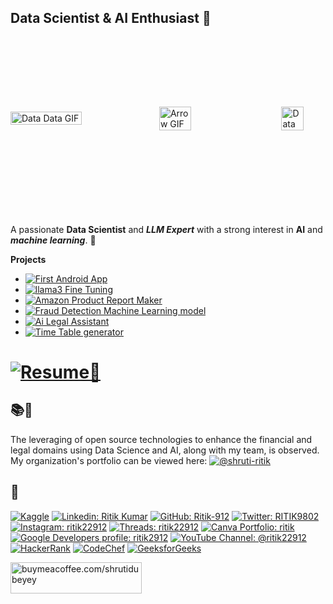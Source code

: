 ## Data Scientist & AI Enthusiast 🤖
<div style="display: flex; justify-content: space-between; align-items: center">
    <img src="https://media.giphy.com/media/v1.Y2lkPTc5MGI3NjExbmozMnV3ZGxlN25kcHd1bjcyOWVreGswNnZ0ZWhibjgwdjdjNmx4ZCZlcD12MV9pbnRlcm5hbF9naWZfYnlfaWQmY3Q9Zw/xT9C25UNTwfZuk85WP/giphy-downsized.gif" alt="Data Data GIF" style="width: 90%">
  <img src="https://media.giphy.com/media/NU4il2utBo5Lq/giphy.gif" alt="Arrow GIF" style="width: 60%; margin: 22%">
    <img src="https://media.giphy.com/media/v1.Y2lkPTc5MGI3NjExY2I5YmttZ3ZmbnV4M285Ym8wNmw2OGhxeTZoMHc0eHcwcXA0ZzMycyZlcD12MV9pbnRlcm5hbF9naWZfYnlfaWQmY3Q9Zw/jakQnxhPwrbOdEZDul/giphy.gif" alt="Data" style="width: 50%;">
</div>

#

A passionate **Data Scientist** and ***LLM Expert*** with a strong interest in **AI** and ***machine learning***. 🤖

**Projects**
- [![First Android App](https://img.shields.io/badge/First%20Android%20App-Greeting_Message-pink)](https://github.com/shruti-ritik/ShareCare)
- [![llama3 Fine Tuning](https://img.shields.io/badge/llama3_fine%20tuning%20on-Trillion_Dollar_Words_Dataset-white)](https://www.kaggle.com/code/ritikkumar2212/llama3-hawkish-dovish)
- [![Amazon Product Report Maker](https://img.shields.io/badge/Amazon%20Product%20Research_Report_Generator-orange)](https://github.com/shruti-ritik/amazon-product-report-maker)
- [![Fraud Detection Machine Learning model](https://img.shields.io/badge/Fraud_Detection_Notebook-yellow)](https://github.com/Ritik-912/Fraud-Detection)
- [![Ai Legal Assistant](https://img.shields.io/badge/AI_Legal-Assistant-blue)](https://github.com/shruti-ritik/AI-legal-word-document-assistant)
- [![Time Table generator](https://img.shields.io/badge/Time_Table-Generator-green)](https://github.com/Dubeyshruti/TimeTable-Generator-)

# [![Resume📄](https://img.shields.io/badge/Curriculum_Vitae_%20📄-8A2BE2)](https://ritik-912.github.io/Ritik-912/resume.html)

## 📚💫
The leveraging of open source technologies to enhance the financial and legal domains using Data Science and AI, along with my team, is observed. My organization's portfolio can be viewed here: [![@shruti-ritik](https://img.shields.io/badge/shruti--ritik-AA2CE2)](https://shruti-ritik.github.io/shruti-ritik/)

## 🤝
[![Kaggle](https://img.shields.io/badge/-ritikkumar2212-white?style=for-the-badge&logo=kaggle)](https://www.kaggle.com/ritikkumar2212)
[![Linkedin: Ritik Kumar](https://img.shields.io/badge/-Ritik%20Kumar-blue?style=flat-square&logo=Linkedin&logoColor=white&link=https://www.linkedin.com/in/ritik-kumar-886a1422b/)](https://www.linkedin.com/in/ritik-kumar-886a1422b/)
[![GitHub: Ritik-912](https://img.shields.io/github/followers/Ritik-912?label=Follow&style=social)](https://github.com/Ritik-912/)
[![Twitter: RITIK9802](https://img.shields.io/twitter/follow/RITIK9802?style=social)](https://twitter.com/RITIK9802)
[![Instagram: ritik22912](https://img.shields.io/badge/-@ritik22912-purple?style=flat-square&logo=Instagram&logoColor=white&link=https://www.instagram.com/ritik22912/)](https://www.instagram.com/ritik22912/)
[![Threads: ritik22912](https://img.shields.io/badge/-ritik22912-red?style=flat-square&logo=threads&logoColor=white&link=https://www.threads.net/@ritik22912)](https://www.threads.net/@ritik22912)
[![Canva Portfolio: ritik](https://img.shields.io/badge/Canva_site-Portfolio-pink?style=flat-square&logo=Canva&logoColor=white&link=https://glimpseofmywork.my.canva.site/myworkportfolio)](https://glimpseofmywork.my.canva.site/myworkportfolio)
[![Google Developers profile: ritik2912](https://img.shields.io/badge/⭐%20g.dev/ritik22912/Subscribe-red)](https://g.dev/ritik22912)
[![YouTube Channel: @ritik22912](https://img.shields.io/badge/ritik22912-red?style=for-the-badge&logo=youtube)](https://www.youtube.com/ritik22912)
[![HackerRank](https://img.shields.io/badge/-ritik9802official-grey?style=for-the-badge&logo=hackerrank)](https://www.hackerrank.com/profile/ritik9802offici1)
[![CodeChef](https://img.shields.io/badge/-ritik912129-purple?style=for-the-badge&logo=codechef)](https://www.codechef.com/users/ritik912129)
[![GeeksforGeeks](https://img.shields.io/badge/-ritik9802official-black?style=for-the-badge&logo=geeksforgeeks)](https://www.geeksforgeeks.org/user/ritik9802official/)

<a href="https://www.buymeacoffee.com/shrutidubeyey"> <img align="left" src="https://cdn.buymeacoffee.com/buttons/v2/default-yellow.png" height="50" width="210" alt="buymeacoffee.com/shrutidubeyey" /></a>
